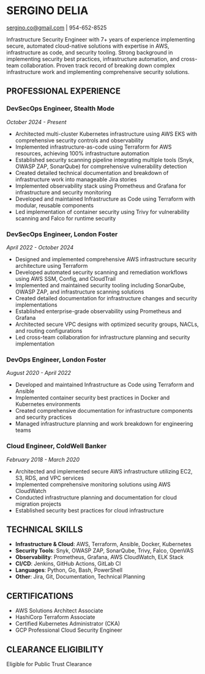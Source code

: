 # SERGINO DELIA
sergino.co@gmail.com | 954-652-8525

Infrastructure Security Engineer with 7+ years of experience implementing secure, automated cloud-native solutions with expertise in AWS, infrastructure as code, and security tooling. Strong background in implementing security best practices, infrastructure automation, and cross-team collaboration. Proven track record of breaking down complex infrastructure work and implementing comprehensive security solutions.

## PROFESSIONAL EXPERIENCE

### DevSecOps Engineer, Stealth Mode
*October 2024 - Present*

- Architected multi-cluster Kubernetes infrastructure using AWS EKS with comprehensive security controls and observability
- Implemented infrastructure-as-code using Terraform for AWS resources, achieving 100% infrastructure automation
- Established security scanning pipeline integrating multiple tools (Snyk, OWASP ZAP, SonarQube) for comprehensive vulnerability detection
- Created detailed technical documentation and breakdown of infrastructure work into manageable Jira stories
- Implemented observability stack using Prometheus and Grafana for infrastructure and security monitoring
- Developed and maintained Infrastructure as Code using Terraform with modular, reusable components
- Led implementation of container security using Trivy for vulnerability scanning and Falco for runtime security

### DevSecOps Engineer, London Foster
*April 2022 - October 2024*

- Designed and implemented comprehensive AWS infrastructure security architecture using Terraform
- Developed automated security scanning and remediation workflows using AWS SSM, Config, and CloudTrail
- Implemented and maintained security tooling including SonarQube, OWASP ZAP, and infrastructure scanning solutions
- Created detailed documentation for infrastructure changes and security implementations
- Established enterprise-grade observability using Prometheus and Grafana
- Architected secure VPC designs with optimized security groups, NACLs, and routing configurations
- Led cross-team collaboration for infrastructure planning and security implementation

### DevOps Engineer, London Foster
*August 2020 - April 2022*

- Developed and maintained Infrastructure as Code using Terraform and Ansible
- Implemented container security best practices in Docker and Kubernetes environments
- Created comprehensive documentation for infrastructure components and security practices
- Managed infrastructure planning and work breakdown for engineering teams

### Cloud Engineer, ColdWell Banker
*February 2018 - March 2020*

- Architected and implemented secure AWS infrastructure utilizing EC2, S3, RDS, and VPC services
- Implemented comprehensive monitoring solutions using AWS CloudWatch
- Conducted infrastructure planning and documentation for cloud migration projects
- Established security best practices for cloud infrastructure

## TECHNICAL SKILLS

- **Infrastructure & Cloud**: AWS, Terraform, Ansible, Docker, Kubernetes
- **Security Tools**: Snyk, OWASP ZAP, SonarQube, Trivy, Falco, OpenVAS
- **Observability**: Prometheus, Grafana, AWS CloudWatch, ELK Stack
- **CI/CD**: Jenkins, GitHub Actions, GitLab CI
- **Languages**: Python, Go, Bash, PowerShell
- **Other**: Jira, Git, Documentation, Technical Planning

## CERTIFICATIONS

- AWS Solutions Architect Associate
- HashiCorp Terraform Associate
- Certified Kubernetes Administrator (CKA)
- GCP Professional Cloud Security Engineer

## CLEARANCE ELIGIBILITY
Eligible for Public Trust Clearance
